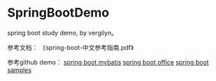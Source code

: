 # SpringBootDemo
spring boot study demo, by vergilyn。

参考文档：
  《spring-boot-中文参考指南.pdf》

参考github demo：
 [spring boot mybatis](https://github.com/mybatis/spring-boot-starter.git)
 [spring boot office](https://github.com/spring-projects/spring-boot.git)
 [spring boot samples](https://github.com/spring-projects/spring-boot/tree/master/spring-boot-samples)